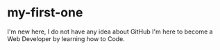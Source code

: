# my-first-one
I'm new here, I do not have any idea about GitHub
I'm here to become a Web Developer by learning how to Code.
